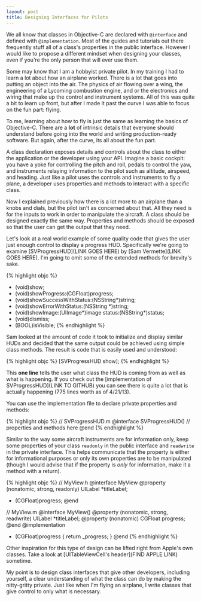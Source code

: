 ```yaml
---
layout: post
title: Designing Interfaces for Pilots
---
```

We all know that classes in Objective-C are declared with ```@interface``` and defined with ```@implementation```. Most of the guides and tutorials out there frequently stuff all of a class's properties in the public interface. However I would like to propose a different mindset when designing your classes, even if you're the only person that will ever use them.

Some may know that I am a hobbyist private pilot. In my training  I had to learn a lot about how an airplane worked. There is a lot that goes into putting an object into the air. The physics of air flowing over a wing, the engineering of a Lycoming combustion engine, and or the electronics and wiring that make up the control and instrument systems. All of this was quite a bit to learn up front, but after I made it past the curve I was able to focus on the fun part: flying.

To me, learning about how to fly is just the same as learning the basics of Objective-C. There are a **lot** of intrinsic details that everyone should understand before going into the world and writing production-ready software. But again, after the curve, its all about the fun part.

A class declaration exposes details and controls about the class to either the application or the developer using your API. Imagine a basic cockpit: you have a yoke for controlling the pitch and roll, pedals to control the yaw, and instruments relaying information to the pilot such as altitude, airspeed, and heading. Just like a pilot uses the controls and instruments to fly a plane, a developer uses properties and methods to interact with a specific class.

Now I explained previously how there is a lot more to an airplane than a knobs and dials, but the pilot isn't as concerned about that. All they need is for the inputs to work in order to manipulate the aircraft. A class should be designed exactly the same way. Properties and methods should be exposed so that the user can get the output that they need.

Let's look at a real world example of some quality code that gives the user just enough control to display a progress HUD. Specifically we're going to examine [SVProgressHUD](LINK GOES HERE) by [Sam Vermette](LINK GOES HERE). I'm going to omit some of the extended methods for brevity's sake.

{% highlight objc %}
+ (void)show;
+ (void)showProgress:(CGFloat)progress;
+ (void)showSuccessWithStatus:(NSString*)string;
+ (void)showErrorWithStatus:(NSString *)string;
+ (void)showImage:(UIImage*)image status:(NSString*)status;
+ (void)dismiss;
+ (BOOL)isVisible;
{% endhighlight %}

Sam looked at the amount of code it took to initialize and display similar HUDs and decided that the same output could be achieved using simple class methods. The result is code that is easily used and understood:

{% highlight objc %}
[SVProgressHUD show];
{% endhighlight %}

This **one line** tells the user what class the HUD is coming from as well as what is happening. If you check out the [implementation of SVProgressHUD](LINK TO GITHUB) you can see there is quite a lot that is actually happening (775 lines worth as of 4/21/13).

You can use the implementation file to declare private properties and methods:

{% highlight objc %}
// SVProgressHUD.m
@interface SVProgressHUD()
// properties and methods here
@end
{% endhighlight %}

Similar to the way some aircraft instruments are for information only, keep some properties of your class ```readonly``` in the public interface and ```readwrite``` in the private interface. This helps communicate that the property is either for informational purposes or only its own properties are to be manipulated (though I would advise that if the property is *only* for information, make it a method with a return).

{% highlight objc %}
// MyView.h
@interface MyView
@property (nonatomic, strong, readonly) UILabel *titleLabel;
- (CGFloat)progress;
@end

// MyView.m
@interface MyView()
@property (nonatomic, strong, readwrite) UILabel *titleLabel;
@property (nonatomic) CGFloat progress;
@end
@implementation
- (CGFloat)progress {
	return _progress;
}
@end
{% endhighlight %}

Other inspiration for this type of design can be lifted right from Apple's own classes. Take a look at [UITableViewCell's header](FIND APPLE LINK) sometime.

My point is to design class interfaces that give other developers, including yourself, a clear understanding of what the class can do by making the nitty-gritty private. Just like when I'm flying an airplane, I write classes that give control to only what is necessary.